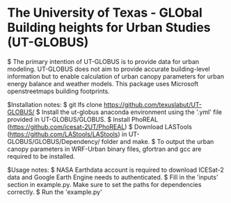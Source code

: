 # The University of Texas - GLObal Building heights for Urban Studies (UT-GLOBUS)
$ The primary intention of UT-GLOBUS is to provide data for urban modeling. UT-GLOBUS does not aim to provide accurate building-level information but to enable calculation of urban canopy parameters for urban energy balance and weather models. This package uses Microsoft openstreetmaps building footprints. 

$Installation notes:
$ git lfs clone https://github.com/texuslabut/UT-GLOBUS/
$ Install the ut-globus anaconda environment using the '.yml' file provided in UT-GLOBUS/GLOBUS.
$ Install PhoREAL (https://github.com/icesat-2UT/PhoREAL)
$ Download LASTools (https://github.com/LAStools/LAStools) in UT-GLOBUS/GLOBUS/Dependency/ folder and make.
$ To output the urban canopy parameters in WRF-Urban binary files, gfortran and gcc are required to be installed.  

$Usage notes:
$ NASA Earthdata account is required to download ICESat-2 data and Google Earth Engine needs to authenticated.
$ Fill in the 'inputs' section in example.py. Make sure to set the paths for dependencies correctly. 
$ Run the 'example.py'


